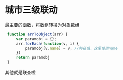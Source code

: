 # 城市三级联动

最主要的函数，将数组转换为对象数组
```javascript
 function arrToObject(arr) {
     var paramobj = {};
     arr.forEach(function(v, i) {
         paramobj[v.name] = v; //特征值，这里使用name
     })
     return paramobj
 }
 ```

 其他就是联查啦